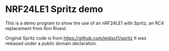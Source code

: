 NRF24LE1 Spritz demo
==================

This is a demo program to show the use of an nRF24LE1 with Spritz, an RC4 replacement from Ron Rivest.

Original Spritz code is from https://github.com/jedisct1/spritz
It was released under a public domain declaration.
